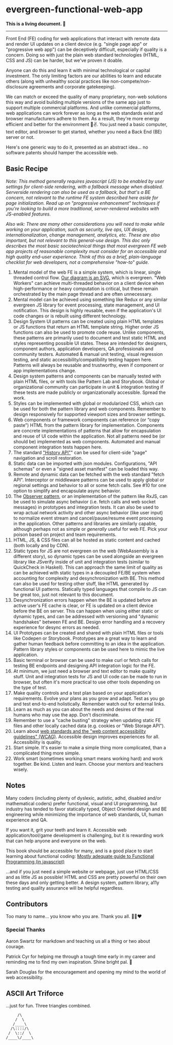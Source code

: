 # evergreen-functional-web-app

**This is a living document. 🌱**

___

Front End (FE) coding for web applications that interact with remote data and render UI updates on a client device (e.g. "single page app" or "progressive web app") can be deceptively difficult, especially if quality is a concern. Doing so with just the plain web standard technologies (HTML, CSS and JS) can be harder, but we've proven it doable.

Anyone can do this and learn it with minimal technological or capital investment. The only limiting factors are our abilities to learn and educate others (along with unhealthy social practices like non-compete/non-disclosure agreements and corporate gatekeeping).

We can match or exceed the quality of many proprietary, non-web solutions this way and avoid building multiple versions of the same app just to support multiple commercial platforms. And unlike commercial platforms, web applications can work forever as long as the web standards exist and browser manufacturers adhere to them. As a result, they're more energy efficient and better for the environment 🌲✌️. You just need a basic computer, text editor, and browser to get started, whether you need a Back End (BE) server or not.

Here's one generic way to do it, presented as an abstract idea... no software patents should hamper the accessible web.

## Basic Recipe

*Note: This method generally requires javascript (JS) to be enabled by user settings for client-side rendering, with a fallback message when disabled. Serverside rendering can also be used as a fallback, but that's a BE concern, not relevant to the runtime FE system described here aside for page initialization. Read up on "progressive enhancement" techniques if you're looking to build a more traditional, server-rendered websites with JS-enabled features.*

*Also wik: There are many other considerations you will need to make while working on your application, such as security, live ops, UX design, internationalization, change management, analytics, etc. These are also important, but not relevant to this general-use design. This doc only describes the most basic sociotechnical things that most evergreen FE web app projects of reasonable complexity must consider for an accessible and high quality end-user experience. Think of this as a brief, plain-language checklist for web developers, not a comprehensive "how-to" guide.*

1. Mental model of the web FE is a simple system, which is linear, single threaded control flow.  [Our diagram is an SVG](https://raw.githubusercontent.com/darthrellimnad/generic-fe-system/main/Generic-FE-System.drawio.svg), which is evergreen. "Web Workers" can achieve multi-threaded behavior on a client device when high-performance or heavy computation is critical, but these remain orchestrated by the main page thread and are often unnecessary.
2. Mental model can be achieved using something like Redux or any similar evergreen JS library for event processing, state management, and UI notification. This design is highly reusable, even if the application's UI code changes or is rebuilt using different technology.
3. Design System UI patterns can be created using plain HTML templates or JS functions that return an HTML template string.  Higher order JS functions can also be used to promote code reuse. Unlike components, these patterns are primarily used to document and test static HTML and styles representing possible UI states. These are intended for designers, component authors, application developers, QA professionals and community testers. Automated & manual unit testing, visual regression testing, and static accessibility/compatibility testing happen here. Patterns will always be reusable and trustworthy, even if component or app implementations change.
4. Design system patterns and components can be manually tested with plain HTML files, or with tools like Pattern Lab and Storybook. Global or organizational community can participate in unit & integration testing if these tests are made publicly or organizationally accessible. Spread the work.
5. Styles can be implemented with global or modularized CSS, which can be used for both the pattern library and web components. Remember to design responsively for supported viewport sizes and browser settings.
6. Web components or framework components can reference (or “copy paste”) HTML from the pattern library for implementation.  Components are concrete implementations of patterns that allow for encapsulation and reuse of UI code within the application. Not all patterns need be (or should be) implemented as web components. Automated and manual component integration tests happen here.
7. The standard ["History API"](https://html.spec.whatwg.org/dev/nav-history-apis.html#the-history-interface)" can be used for client-side "page" navigation and scroll restoration.
8. Static data can be imported with json modules. Configurations, "API schemas" or even a "signed asset manifest" can be loaded this way.
9. Remote and dynamic data can be fetched with the web standard "fetch API". Interceptor or middleware patterns can be used to apply global or regional settings and behavior to all or some fetch calls.  See #10 for one option to simplify and encapsulate async behavior.
10. The [Observer pattern](https://github.com/tc39/proposal-observable), or an implementation of the pattern like RxJS, can be used to simulate async behavior (i.e. fetch calls and web socket messages) in prototypes and integration tests.  It can also be used to wrap actual network activity and other async behavior (like user input) to normalize event stream and cancel/pause/resume event processing in the application. Other patterns and libraries are similarly capable, although perhaps not as simple or *generally* useful for web FE. Pick your poison based on project and team requirements.
11. HTML, JS, & CSS files can all be hosted as static content and cached (both locally and by CDN).
12. Static types for JS are not evergreen on the web (WebAssembly is a different story), so dynamic types can be used alongside an evergreen library like JSverify inside of unit and integration tests (similar to QuickCheck in Haskell).  This can approach the same limit of quality as can be achieved with static types in a decoupled FE/BE system when accounting for complexity and desynchronization with BE. This method can also be used for testing other stuff, like HTML generated by functional UI patterns. Statically typed languages that compile to JS can be great too, just not relevant to this document.
13. Desynchronization errors happen when the BE is updated before an active user's FE cache is clear, or FE is updated on a client device before the BE on server.  This can happen when using either static or dynamic types, and can be addressed with versioning and "dynamic handshakes" between FE and BE. Design error handling and a recovery experience for desync errors as needed.
14. UI Prototypes can be created and shared with plain HTML files or tools like Codepen or Storybook. Prototypes are a great way to learn and gather human feedback before committing to an idea in the application. Pattern library styles or components can be used here to mimic the live application.
15. Basic terminal or browser can be used to make curl or fetch calls for testing BE endpoints and designing API integration logic for the FE.
16. At minimum, we just need a browser and text editor to make quality stuff.  Unit and integration tests for JS and UI code can be made to run in browser, but often it's more practical to use other tools depending on the type of test.
17. Make quality controls and a test plan based on your application's requirements. Evolve your plans as you grow and adapt. Test as you go and test end-to-end holistically. Remember watch out for external links.
18. Learn as much as you can about the needs and desires of the real humans who may use the app. Don't discriminate.
19. Remember to use a "cache busting" strategy when updating static FE files and other locally cached data (e.g. cookies or "Web Storage API").
20. Learn about [web standards and the "web content accessibility guidelines" (WCAG)](https://www.w3.org/WAI/standards-guidelines/). Accessible design improves experiences for all. Accessibility is quality.
21. Start simple. It's easier to make a simple thing more complicated, than a complicated thing more simple.
22. Work smart (sometimes working smart means working hard) and work together. Be kind. Listen and learn. Choose your mentors and teachers wisely.

## Notes

Many coders (including plenty of dyslexic, autistic, adhd, disabled and/or mathematical coders) prefer functional, visual and UI programming, but industry has tended to favor statically typed, Object Oriented design and BE engineering while minimizing the importance of web standards, UI, human experience and QA.

If you want it, grit your teeth and learn it. Accessible web application/tool/game development is challenging, but it is rewarding work that can help anyone and everyone on the web.

This book should be accessible for many, and is a good place to start learning about functional coding: [Mostly adequate guide to Functional Programming (in javascript)](https://github.com/MostlyAdequate/mostly-adequate-guide)

...and if you just need a simple website or webpage, just use HTML/CSS and as little JS as possible!  HTML and CSS are pretty powerful on their own these days and only getting better. A design system, pattern library, a11y testing and quality assurance will be helpful regardless.

## Contributors
Too many to name... you know who you are.  Thank you all. 🤘💥❤️

### Special Thanks
Aaron Swartz for markdown and teaching us all a thing or two about courage.

Patrick Cyr for helping me through a tough time early in my career and reminding me to find my own inspiration. Shine bright pal. 🌌

Sarah Douglas for the encouragement and opening my mind to the world of web accessibility.

## ASCII Art Triforce
...just for fun. Three triangles combined.

```
     /\
    /  \
   /____\  
  /\::::/\
 /  \::/  \
/____\/____\
```
